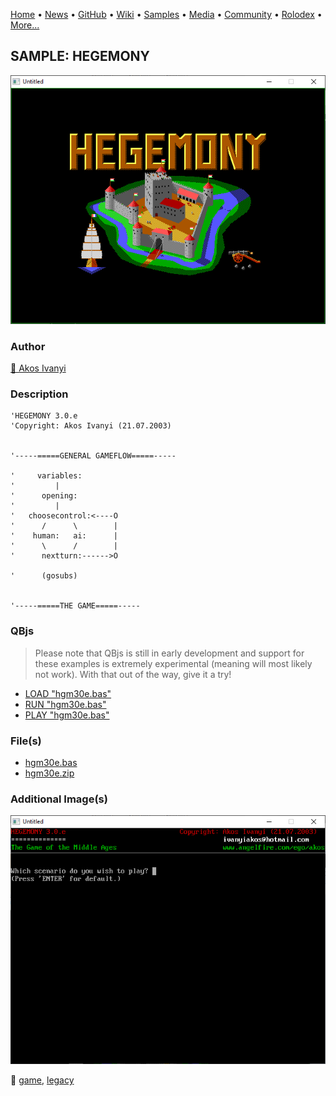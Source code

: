 [Home](https://qb64.com) • [News](../../news.md) • [GitHub](../../github.md) • [Wiki](../../wiki.md) • [Samples](../../samples.md) • [Media](../../media.md) • [Community](../../community.md) • [Rolodex](../../rolodex.md) • [More...](../../more.md)

## SAMPLE: HEGEMONY

![ss1.png](img/ss1.png)

### Author

[🐝 Akos Ivanyi](../akos-ivanyi.md) 

### Description

```text
'HEGEMONY 3.0.e
'Copyright: Akos Ivanyi (21.07.2003)


'-----=====GENERAL GAMEFLOW=====-----

'     variables:
'         |
'      opening:
'         |
'   choosecontrol:<----O
'      /      \        |
'    human:   ai:      |
'      \      /        |
'      nextturn:------>O

'      (gosubs)


'-----=====THE GAME=====-----
```

### QBjs

> Please note that QBjs is still in early development and support for these examples is extremely experimental (meaning will most likely not work). With that out of the way, give it a try!

* [LOAD "hgm30e.bas"](https://v6p9d9t4.ssl.hwcdn.net/html/5963335/index.html?src=https://qb64.com/samples/hegemony/src/hgm30e.bas)
* [RUN "hgm30e.bas"](https://v6p9d9t4.ssl.hwcdn.net/html/5963335/index.html?mode=auto&src=https://qb64.com/samples/hegemony/src/hgm30e.bas)
* [PLAY "hgm30e.bas"](https://v6p9d9t4.ssl.hwcdn.net/html/5963335/index.html?mode=play&src=https://qb64.com/samples/hegemony/src/hgm30e.bas)

### File(s)

* [hgm30e.bas](src/hgm30e.bas)
* [hgm30e.zip](src/hgm30e.zip)

### Additional Image(s)

![ss2.png](img/ss2.png)

🔗 [game](../game.md), [legacy](../legacy.md)
